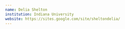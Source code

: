 ```yaml
---
name: Delia Shelton
institution: Indiana University
website: https://sites.google.com/site/sheltondelia/
---
```

